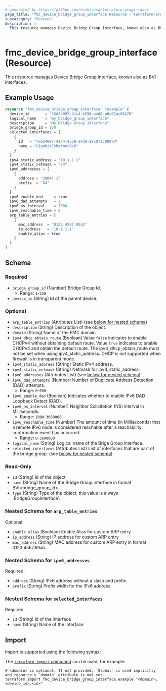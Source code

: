 ```yaml
---
# generated by https://github.com/hashicorp/terraform-plugin-docs
page_title: "fmc_device_bridge_group_interface Resource - terraform-provider-fmc"
subcategory: "Devices"
description: |-
  This resource manages Device Bridge Group Interface, known also as BVI interfaces.
---
```


# fmc_device_bridge_group_interface (Resource)

This resource manages Device Bridge Group Interface, known also as BVI interfaces.

## Example Usage

```terraform
resource "fmc_device_bridge_group_interface" "example" {
  device_id       = "76d24097-41c4-4558-a4d0-a8c07ac08470"
  logical_name    = "my_bridge_group_interface"
  description     = "My Bridge Group Interface"
  bridge_group_id = 100
  selected_interfaces = [
    {
      id   = "76d24097-41c4-4558-a4d0-a8c07ac08470"
      name = "GigabitEthernet0/0"
    }
  ]
  ipv4_static_address = "10.1.1.1"
  ipv4_static_netmask = "24"
  ipv6_addresses = [
    {
      address = "2004::1"
      prefix  = "64"
    }
  ]
  ipv6_enable_dad     = true
  ipv6_dad_attempts   = 1
  ipv6_ns_interval    = 1000
  ipv6_reachable_time = 0
  arp_table_entries = [
    {
      mac_address  = "0123.4567.89ab"
      ip_address   = "10.1.1.1"
      enable_alias = true
    }
  ]
}
```

<!-- schema generated by tfplugindocs -->
## Schema

### Required

- `bridge_group_id` (Number) Bridge Group Id.
  - Range: `1`-`250`
- `device_id` (String) Id of the parent device.

### Optional

- `arp_table_entries` (Attributes List) (see [below for nested schema](#nestedatt--arp_table_entries))
- `description` (String) Description of the object.
- `domain` (String) Name of the FMC domain
- `ipv4_dhcp_obtain_route` (Boolean) Value `false` indicates to enable DHCPv4 without obtaining default route. Value `true` indicates to enable DHCPv4 and obtain the default route. The ipv4_dhcp_obtain_route must not be set when using ipv4_static_address. DHCP is not supported when firewall is in transparent mode.
- `ipv4_static_address` (String) Static IPv4 address.
- `ipv4_static_netmask` (String) Netmask for ipv4_static_address.
- `ipv6_addresses` (Attributes List) (see [below for nested schema](#nestedatt--ipv6_addresses))
- `ipv6_dad_attempts` (Number) Number of Duplicate Address Detection (DAD) attempts.
  - Range: `0`-`600`
- `ipv6_enable_dad` (Boolean) Indicates whether to enable IPv6 DAD Loopback Detect (DAD).
- `ipv6_ns_interval` (Number) Neighbor Solicitation (NS) interval in Milliseconds.
  - Range: `1000`-`3600000`
- `ipv6_reachable_time` (Number) The amount of time (in Milliseconds) that a remote IPv6 node is considered reachable after a reachability confirmation event has occurred.
  - Range: `0`-`3600000`
- `logical_name` (String) Logical name of the Brige Group interface.
- `selected_interfaces` (Attributes List) List of interfaces that are part of the bridge group. (see [below for nested schema](#nestedatt--selected_interfaces))

### Read-Only

- `id` (String) Id of the object
- `name` (String) Name of the Bridge Group interface in format BVI<bridge_group_id>.
- `type` (String) Type of the object; this value is always 'BridgeGroupInterface'.

<a id="nestedatt--arp_table_entries"></a>
### Nested Schema for `arp_table_entries`

Optional:

- `enable_alias` (Boolean) Enable Alias for custom ARP entry
- `ip_address` (String) IP address for custom ARP entry
- `mac_address` (String) MAC address for custom ARP entry in format 0123.4567.89ab.


<a id="nestedatt--ipv6_addresses"></a>
### Nested Schema for `ipv6_addresses`

Required:

- `address` (String) IPv6 address without a slash and prefix.
- `prefix` (String) Prefix width for the IPv6 address.


<a id="nestedatt--selected_interfaces"></a>
### Nested Schema for `selected_interfaces`

Required:

- `id` (String) Id of the interface
- `name` (String) Name of the interface

## Import

Import is supported using the following syntax:

The [`terraform import` command](https://developer.hashicorp.com/terraform/cli/commands/import) can be used, for example:

```shell
# <domain> is optional. If not provided, `Global` is used implicitly and resource's `domain` attribute is not set.
terraform import fmc_device_bridge_group_interface.example "<domain>,<device_id>,<id>"
```
